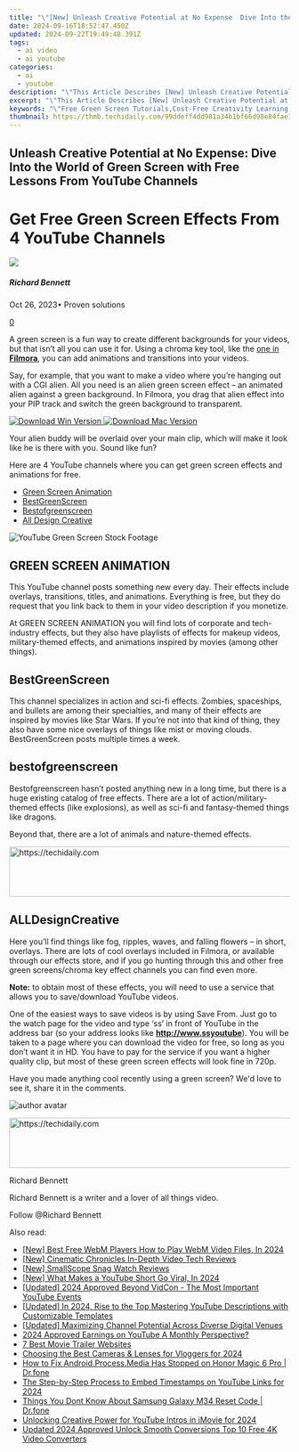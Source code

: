 ```yaml
---
title: "\"[New] Unleash Creative Potential at No Expense  Dive Into the World of Green Screen with Free Lessons From YouTube Channels for 2024\""
date: 2024-09-16T18:52:47.450Z
updated: 2024-09-22T19:49:48.391Z
tags:
  - ai video
  - ai youtube
categories:
  - ai
  - youtube
description: "\"This Article Describes [New] Unleash Creative Potential at No Expense: Dive Into the World of Green Screen with Free Lessons From YouTube Channels for 2024\""
excerpt: "\"This Article Describes [New] Unleash Creative Potential at No Expense: Dive Into the World of Green Screen with Free Lessons From YouTube Channels for 2024\""
keywords: "\"Free Green Screen Tutorials,Cost-Free Creativity Learning,No-Cost Video Production,Creative Green Tech Videos,DIY Green Screen Lessons,YouTube Screen Effect Guide,Free Filmmaking Tools Online\""
thumbnail: https://thmb.techidaily.com/99ddeff4dd981a34b1bf66d98e84fae1038add51e63fa5e698f7136621990952.jpg
---
```


## Unleash Creative Potential at No Expense: Dive Into the World of Green Screen with Free Lessons From YouTube Channels

# Get Free Green Screen Effects From 4 YouTube Channels
![](https://images.wondershare.com/filmora/article-images/richard-bennett.jpg)

##### Richard Bennett

 Oct 26, 2023• Proven solutions

[0](#commentsBoxSeoTemplate)

A green screen is a fun way to create different backgrounds for your videos, but that isn’t all you can use it for. Using a chroma key tool, like the [one in **Filmora**](https://tools.techidaily.com/wondershare/filmora/download/), you can add animations and transitions into your videos.

Say, for example, that you want to make a video where you’re hanging out with a CGI alien. All you need is an alien green screen effect – an animated alien against a green background. In Filmora, you drag that alien effect into your PIP track and switch the green background to transparent.

[![Download Win Version](https://images.wondershare.com/filmora/guide/download-btn-win.jpg) ](https://tools.techidaily.com/wondershare/filmora/download/) [![Download Mac Version](https://images.wondershare.com/filmora/guide/download-btn-mac.jpg) ](https://tools.techidaily.com/wondershare/filmora/download/)

Your alien buddy will be overlaid over your main clip, which will make it look like he is there with you. Sound like fun?

Here are 4 YouTube channels where you can get green screen effects and animations for free.

* [Green Screen Animation](#animation)
* [BestGreenScreen](#best)
* [Bestofgreenscreen](#bestof)
* [All Design Creative](#alldesign)

![YouTube Green Screen Stock Footage](https://images.wondershare.com/filmora/article-images/free-green-screen-effects.jpg)

## GREEN SCREEN ANIMATION

This YouTube channel posts something new every day. Their effects include overlays, transitions, titles, and animations. Everything is free, but they do request that you link back to them in your video description if you monetize.

At GREEN SCREEN ANIMATION you will find lots of corporate and tech-industry effects, but they also have playlists of effects for makeup videos, military-themed effects, and animations inspired by movies (among other things).

## BestGreenScreen

This channel specializes in action and sci-fi effects. Zombies, spaceships, and bullets are among their specialties, and many of their effects are inspired by movies like Star Wars. If you’re not into that kind of thing, they also have some nice overlays of things like mist or moving clouds. BestGreenScreen posts multiple times a week.

## bestofgreenscreen

Bestofgreenscreen hasn’t posted anything new in a long time, but there is a huge existing catalog of free effects. There are a lot of action/military-themed effects (like explosions), as well as sci-fi and fantasy-themed things like dragons.

Beyond that, there are a lot of animals and nature-themed effects.

<!-- affiliate ads begin -->
<a href="https://appsumo.8odi.net/c/5597632/2068416/7443" target="_top" id="2068416">
  <img src="//a.impactradius-go.com/display-ad/7443-2068416" border="0" alt="https://techidaily.com" width="728" height="90"/>
</a>
<img height="0" width="0" src="https://appsumo.8odi.net/i/5597632/2068416/7443" style="position:absolute;visibility:hidden;" border="0" />
<!-- affiliate ads end -->

## ALLDesignCreative

Here you’ll find things like fog, ripples, waves, and falling flowers – in short, overlays. There are lots of cool overlays included in Filmora, or available through our effects store, and if you go hunting through this and other free green screens/chroma key effect channels you can find even more.

**Note:** to obtain most of these effects, you will need to use a service that allows you to save/download YouTube videos.

One of the easiest ways to save videos is by using Save From. Just go to the watch page for the video and type ‘ss’ in front of YouTube in the address bar (so your address looks like **<http://www.ssyoutube>**). You will be taken to a page where you can download the video for free, so long as you don’t want it in HD. You have to pay for the service if you want a higher quality clip, but most of these green screen effects will look fine in 720p.

Have you made anything cool recently using a green screen? We'd love to see it, share it in the comments.

![author avatar](https://images.wondershare.com/filmora/article-images/richard-bennett.jpg)

<!-- affiliate ads begin -->
<a href="https://imp.i357552.net/c/5597632/857869/11832" target="_top" id="857869">
  <img src="//a.impactradius-go.com/display-ad/11832-857869" border="0" alt="https://techidaily.com" width="728" height="90"/>
</a>
<img height="0" width="0" src="https://imp.i357552.net/i/5597632/857869/11832" style="position:absolute;visibility:hidden;" border="0" />
<!-- affiliate ads end -->

Richard Bennett

Richard Bennett is a writer and a lover of all things video.

Follow @Richard Bennett

<ins class="adsbygoogle"
     style="display:block"
     data-ad-format="autorelaxed"
     data-ad-client="ca-pub-7571918770474297"
     data-ad-slot="1223367746"></ins>

<ins class="adsbygoogle"
     style="display:block"
     data-ad-client="ca-pub-7571918770474297"
     data-ad-slot="8358498916"
     data-ad-format="auto"
     data-full-width-responsive="true"></ins>

<span class="atpl-alsoreadstyle">Also read:</span>
<div><ul>
<li><a href="https://fox-hovers.techidaily.com/new-best-free-webm-players-how-to-play-webm-video-files-in-2024/"><u>[New] Best Free WebM Players How to Play WebM Video Files, In 2024</u></a></li>
<li><a href="https://desktop-recording.techidaily.com/new-cinematic-chronicles-in-depth-video-tech-reviews/"><u>[New] Cinematic Chronicles In-Depth Video Tech Reviews</u></a></li>
<li><a href="https://desktop-recording.techidaily.com/new-smallscope-snag-watch-reviews/"><u>[New] SmallScope Snag Watch Reviews</u></a></li>
<li><a href="https://youtube-blog.techidaily.com/hat-makes-a-youtube-short-go-viral-in-2024/"><u>[New] What Makes a YouTube Short Go Viral, In 2024</u></a></li>
<li><a href="https://youtube-blog.techidaily.com/ed-2024-approved-beyond-vidcon-the-most-important-youtube-events/"><u>[Updated] 2024 Approved Beyond VidCon - The Most Important YouTube Events</u></a></li>
<li><a href="https://youtube-blog.techidaily.com/ed-in-2024-rise-to-the-top-mastering-youtube-descriptions-with-customizable-templates/"><u>[Updated] In 2024, Rise to the Top Mastering YouTube Descriptions with Customizable Templates</u></a></li>
<li><a href="https://youtube-blog.techidaily.com/ed-maximizing-channel-potential-across-diverse-digital-venues/"><u>[Updated] Maximizing Channel Potential Across Diverse Digital Venues</u></a></li>
<li><a href="https://youtube-blog.techidaily.com/approved-earnings-on-youtube-a-monthly-perspective/"><u>2024 Approved Earnings on YouTube A Monthly Perspective?</u></a></li>
<li><a href="https://buynow-marvelous.techidaily.com/7-best-movie-trailer-websites/"><u>7 Best Movie Trailer Websites</u></a></li>
<li><a href="https://youtube-blog.techidaily.com/ing-the-best-cameras-and-lenses-for-vloggers-for-2024/"><u>Choosing the Best Cameras & Lenses for Vloggers for 2024</u></a></li>
<li><a href="https://change-location.techidaily.com/how-to-fix-androidprocessmedia-has-stopped-on-honor-magic-6-pro-drfone-by-drfone-fix-android-problems-fix-android-problems/"><u>How to Fix Android.Process.Media Has Stopped on Honor Magic 6 Pro | Dr.fone</u></a></li>
<li><a href="https://youtube-blog.techidaily.com/tep-by-step-process-to-embed-timestamps-on-youtube-links-for-2024/"><u>The Step-by-Step Process to Embed Timestamps on YouTube Links for 2024</u></a></li>
<li><a href="https://techidaily.com/things-you-dont-know-about-samsung-galaxy-m34-reset-code-drfone-by-drfone-reset-android-reset-android/"><u>Things You Dont Know About Samsung Galaxy M34 Reset Code | Dr.fone</u></a></li>
<li><a href="https://facebook-video-share.techidaily.com/unlocking-creative-power-for-youtube-intros-in-imovie-for-2024/"><u>Unlocking Creative Power for YouTube Intros in iMovie for 2024</u></a></li>
<li><a href="https://ai-video-apps.techidaily.com/updated-2024-approved-unlock-smooth-conversions-top-10-free-4k-video-converters/"><u>Updated 2024 Approved Unlock Smooth Conversions Top 10 Free 4K Video Converters</u></a></li>
</ul></div>

